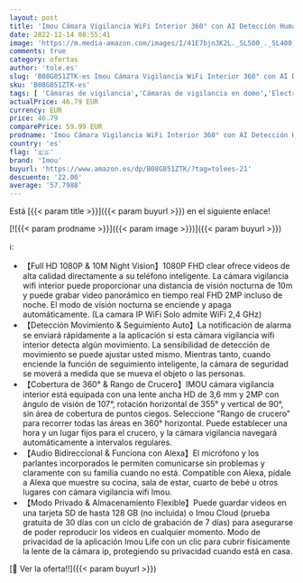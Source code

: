 ```yaml
---
layout: post
title: 'Imou Cámara Vigilancia WiFi Interior 360° con AI Detección Humano  Seguimiento Auto 1080P Cámara IP WiFi Allarme Sonoro&Luminoso  Audio Bidireccional Modo Privado Funciona con Alexa para Bebé Mascota'
date: 2022-12-14 08:55:41
image: 'https://m.media-amazon.com/images/I/41E7bjn3K2L._SL500_._SL400_.jpg'
comments: true
category: ofertas
author: 'tole.es'
slug: 'B08G851ZTK-es Imou Cámara Vigilancia WiFi Interior 360° con AI Detección...'
sku: 'B08G851ZTK-es'
tags: [ 'Cámaras de vigilancia','Cámaras de vigilancia en domo','Electrónica','Fotografía y videocámaras','alexa','imou','🇪🇸', ]
actualPrice: 46.79 EUR
currency: EUR
price: 46.79
comparePrice: 59.99 EUR
prodname: 'Imou Cámara Vigilancia WiFi Interior 360° con AI Detección Humano  Seguimiento Auto 1080P Cámara IP WiFi Allarme Sonoro&Luminoso  Audio Bidireccional Modo Privado Funciona con Alexa para Bebé Mascota'
country: 'es'
flag: '🇪🇸'
brand: 'Imou'
buyurl: 'https://www.amazon.es/dp/B08G851ZTK/?tag=tolees-21'
descuento: '22.00'
average: '57.7988'
---
```


Está [{{< param title >}}]({{< param buyurl >}}) en el siguiente enlace!

[![{{< param prodname >}}]({{< param image >}})]({{< param buyurl >}})

ℹ️:

- 【Full HD 1080P & 10M Night Vision】1080P FHD clear ofrece videos de alta calidad directamente a su teléfono inteligente. La cámara vigilancia wifi interior puede proporcionar una distancia de visión nocturna de 10m y puede grabar video panorámico en tiempo real FHD 2MP incluso de noche. El modo de visión nocturna se enciende y apaga automáticamente. (La camara IP WiFi Solo admite WiFi 2,4 GHz)
- 【Detección Movimiento & Seguimiento Auto】La notificación de alarma se enviará rápidamente a la aplicación si esta cámara vigilancia wifi interior detecta algún movimiento. La sensibilidad de detección de movimiento se puede ajustar usted mismo. Mientras tanto, cuando enciende la función de seguimiento inteligente, la cámara de seguridad se moverá a medida que se mueva el objeto o las personas.
- 【Cobertura de 360° & Rango de Crucero】IMOU cámara vigilancia interior está equipada con una lente ancha HD de 3,6 mm y 2MP con ángulo de visión de 107°, rotación horizontal de 355° y vertical de 90°, sin área de cobertura de puntos ciegos. Seleccione "Rango de crucero" para recorrer todas las áreas en 360° horizontal. Puede establecer una hora y un lugar fijos para el crucero, y la cámara vigilancia navegará automáticamente a intervalos regulares.
- 【Audio Bidireccional & Funciona con Alexa】El micrófono y los parlantes incorporados le permiten comunicarse sin problemas y claramente con su familia cuando no está. Compatible con Alexa, pídale a Alexa que muestre su cocina, sala de estar, cuarto de bebé u otros lugares con cámara vigilancia wifi Imou.
- 【Modo Privado & Almacenamiento Flexible】Puede guardar videos en una tarjeta SD de hasta 128 GB (no incluida) o Imou Cloud (prueba gratuita de 30 días con un ciclo de grabación de 7 días) para asegurarse de poder reproducir los videos en cualquier momento. Modo de privacidad de la aplicación Imou Life con un clic para cubrir físicamente la lente de la cámara ip, protegiendo su privacidad cuando está en casa.

[🛒 Ver la oferta!!]({{< param buyurl >}})
